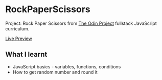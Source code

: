 # RockPaperScissors

Project: Rock Paper Scissors from [The Odin Project](https://www.theodinproject.com/courses/foundations/lessons/rock-paper-scissors) fullstack JavaScript
curriculum.

[Live Preview](https://rajshekhar26.github.io/RockPaperScissors)

## What I learnt

+ JavaScript basics - variables, functions, conditions
+ How to get random number and round it
